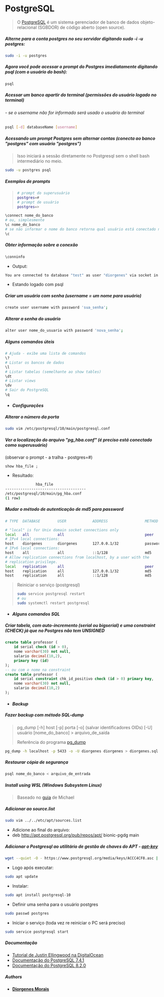 # PostgreSQL

> O [PostgreSQL](https://www.postgresql.org/about/ "About") é um sistema gerenciador de banco de dados objeto-relacional (SGBDOR) de código aberto (open source).

##### Alterne para a conta postgres no seu servidor digitando **sudo -i -u postgres**:
```bash
sudo -i -u postgres
```

##### Agora você pode acessar o prompt do Postgres imediatamente digitando **psql** (com o usuário do bash):
```bash
psql
```

##### Acessar um banco apartir do terminal (permissões do usuário logado no terminal)
###### - se o username não for informado será usado o usuário do terminal
```bash
psql [-d] databaseName [username]
```

##### Acessando um prompt Postgres sem alternar contas (conecta ao banco "postgres" com usuário "postgres")

> Isso iniciará a sessão diretamente no Postgresql sem o shell bash intermediário no meio.

```bash
sudo -u postgres psql
```

##### Exemplos de prompts
> ```bash
> # prompt do superusuário
> postgres=#
> # prompt de usuário
> postgres=>
> ```

```bash
\connect nome_do_banco
# ou, simplesmente
\c nome_do_banco
# se não informar o nome do banco retorna qual usuário está conectado no banco atual
\c
```

##### Obter informação sobre a conexão
```bash
\conninfo
```

- Output:
```bash
You are connected to database "test" as user "diorgenes" via socket in "/var/run/postgresql" at port "5433".
```

- Estando logado com psql

##### Criar um usuário com senha (username = um nome para usuário)
```bash
create user username with password 'sua_senha';
```

##### Alterar a senha do usuário
```bash
alter user nome_do_usuario with password 'nova_senha';
```

##### Alguns comandos úteis
```bash
# Ajuda - exibe uma lista de comandos
\?
# Listar os bancos de dados
\l
# Listar tabelas (semelhante ao show tables)
\dt
# Listar views
\dv
# Sair do PostgreSQL
\q
```

* #### _Configurações_

##### Alterar o número da porta
```bash
sudo vim /etc/postgresql/10/main/postgresql.conf
```

##### Ver a localização do arquivo "pg_hba.conf" (é preciso está conectado como superusuário)
(observar o prompt - a tralha - postgres=#)
```
show hba_file ;
```
* Resultado:

```bash
              hba_file               
-------------------------------------
/etc/postgresql/10/main/pg_hba.conf
(1 row)
```

##### Mudar o método de autenticação de md5 para password

```bash
# TYPE  DATABASE        USER            ADDRESS                 METHOD

# "local" is for Unix domain socket connections only
local   all             all                                     peer
# IPv4 local connections:
host    diorgenes       diorgenes       127.0.0.1/32            password
# IPv6 local connections:
host    all             all             ::1/128                 md5
# Allow replication connections from localhost, by a user with the
# replication privilege.
local   replication     all                                     peer
host    replication     all             127.0.0.1/32            md5
host    replication     all             ::1/128                 md5
```

> Reiniciar o serviço (postgresql)
>
> ```bash
> sudo service postgresql restart
> # ou
> sudo systemctl restart postgresql
> ```

* #### _Alguns comandos SQL_

##### Criar tabela, com auto-incremento (serial ou bigserial) e uma constraint (CHECK) já que no Postgres não tem UNSIGNED
```sql
create table professor (
	id serial check (id > 0),
	nome varchar(30) not null,
	salario decimal(10,2),
	primary key (id)
);
-- ou com o nome na constraint
create table professor (
	id serial constraint chk_id_positivo check (id > 0) primary key,
	nome varchar(30) not null,
	salario decimal(10,2)
);
```

* #### _Backup_

##### Fazer backup com método SQL-dump

> pg_dump [-h] host [-p] porta [-o] (salvar identificadores OIDs) [-U] usuário [nome_do_banco] > arquivo_de_saída
>
> Referência do programa  [pg_dump](http://pgdocptbr.sourceforge.net/pg80/app-pgdump.html "documentação")

```bash
pg_dump -h localhost -p 5433 -o -U diorgenes diorgenes > diorgenes.sql
```

##### Restaurar cópia de segurança
```bash
psql nome_do_banco < arquivo_de_entrada
```

##### Install using WSL (Windows Subsystem Linux)

> Baseado no [guia](https://github.com/michaeltreat/Windows-Subsystem-For-Linux-Setup-Guide/blob/master/readmes/installs/PostgreSQL.md) de Michael

##### Adicionar ao source.list
```bash
sudo vim ../../etc/apt/sources.list
```
- Adicione ao final do arquivo:
- deb http://apt.postgresql.org/pub/repos/apt/ bionic-pgdg main

##### Adicionar o Postgresql ao utilitário de gestão de chaves do APT - [apt-key](http://manpages.ubuntu.com/manpages/trusty/pt/man8/apt-key.8.html)
```bash
wget --quiet -O - https://www.postgresql.org/media/keys/ACCC4CF8.asc | sudo apt-key add -
```
- Logo após executar:

```bash
sudo apt update
```
- Instalar:

```bash
sudo apt install postgresql-10
```
- Definir uma senha para o usuário postgres

```bash
sudo passwd postgres
```
- Iniciar o serviço (toda vez re reiniciar o PC será preciso)

```bash
sudo service postgresql start
```

##### Documentação

* [Tutorial de Justin Ellingwood na DigitalOcean](https://www.digitalocean.com/community/tutorials/como-instalar-e-utilizar-o-postgresql-no-ubuntu-16-04-pt)
* [Documentação do PostgreSQL 7.4.1](http://pgdocptbr.sourceforge.net/pg74/ddl.html)
* [Documentação do PostgreSQL 8.2.0](http://pgdocptbr.sourceforge.net/pg82/index.html)

##### Authors

* [**Diorgenes Morais**](https://www.linkedin.com/in/diorgenes-m-silva/ "ver linkedin")
